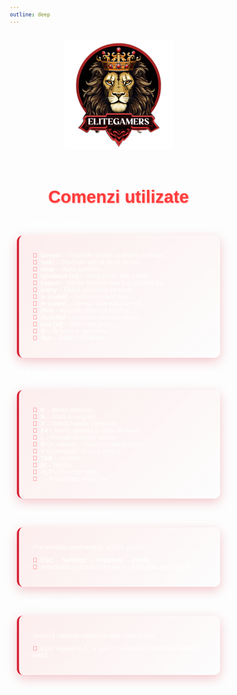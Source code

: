 ```yaml
---
outline: deep
---
```


<img src="../public/elitegamers.png" alt="Logo EliteGamers" width="256" height="256" style="display: block; margin: 2rem auto 1rem; border-radius: 5%;">

<div class="comenzi-container">

<style>
@import url('https://fonts.googleapis.com/css2?family=Poppins:wght@400;600;800&display=swap');

.comenzi-container {
  font-family: 'Poppins', sans-serif;
  padding: 1rem;
  color: #fff;
}

.comenzi-container h1 {
  text-align: center;
  color: #ff3c3c;
  text-shadow: 1px 1px 3px rgba(255, 60, 60, 0.6);
  margin-bottom: 1.5rem;
  font-size: 2.5rem;
}

.comenzi-box {
  background: linear-gradient(135deg, rgba(255, 60, 60, 0.08), rgba(255,255,255,0.02));
  border-left: 5px solid #d72638;
  padding: 1.5rem 2rem;
  margin: 1.5rem auto;
  max-width: 900px;
  border-radius: 14px;
  box-shadow: 0 8px 24px rgba(215, 38, 56, 0.25);
  backdrop-filter: blur(3px);
  transition: all 0.3s ease;
}

.comenzi-box:hover {
  box-shadow: 0 12px 35px rgba(215, 38, 56, 0.4);
  transform: translateY(-4px);
}

.comenzi-box ul {
  list-style: none;
  padding-left: 0;
}

.comenzi-box li::before {
  content: "🔻";
  margin-right: 0.5rem;
  color: #ff4a4a;
}
</style>

# Comenzi utilizate

### 💬 Comenzi în chat
<div class="comenzi-box">
<ul>
  <li><strong>/premii</strong> – Deschide meniul cu premii și misiuni.</li>
  <li><strong>/wiki</strong> – Deschide wiki-ul direct din joc.</li>
  <li><strong>/map</strong> – Harta teritoriilor.</li>
  <li><strong>/givekeys [id]</strong> – Oferă cheile altui jucător.</li>
  <li><strong>/report</strong> – Trimite întrebări sau bug-uri staffului.</li>
  <li><strong>/carry</strong> – Ridică un jucător pe umăr.</li>
  <li><strong>/e [nume]</strong> – Pornește o animație.</li>
  <li><strong>/e cancel</strong> – Oprește animația curentă.</li>
  <li><strong>/hud</strong> – Ascunde/afișează HUD-ul.</li>
  <li><strong>/hudchat</strong> – Ascunde/afișează chat-ul.</li>
  <li><strong>/ore [id]</strong> – Vezi orele jucate.</li>
  <li><strong>/k</strong> – Te pune în genunchi.</li>
  <li><strong>/fps</strong> – Setări FPS Boost.</li>
</ul>
</div>

### 🎮 Butoane prestabilite
<div class="comenzi-box">
<ul>
  <li><strong>K</strong> – Meniu principal</li>
  <li><strong>B</strong> – Arată cu degetul</li>
  <li><strong>X</strong> – Ridică mâinile (handsup)</li>
  <li><strong>F4</strong> – Meniu animații și stiluri de mers</li>
  <li><strong>L</strong> – Închide/deschide vehicul</li>
  <li><strong>O</strong> (în mașină) – Control motor/geamuri</li>
  <li><strong>Y</strong> (în mașină) – Cruise control</li>
  <li><strong>TAB</strong> – Inventar</li>
  <li><strong>M</strong> – Telefon</li>
  <li><strong>ALT</strong> – Voice pe radio</li>
  <li><strong>`</strong> – Proximitate voice chat</li>
</ul>
</div>

### ⚙️ Schimbare taste (keybinds)
<div class="comenzi-box">
<p>Poți modifica orice tastă în setările jocului:</p>
<ul>
  <li><strong>ESC → Settings → Keybinds → FiveM</strong></li>
  <li>Selectează și apasă Enter pentru a schimba tasta dorită.</li>
</ul>
</div>

### 🎯 Binds în consolă
<div class="comenzi-box">
<p>Setează comenzi rapide folosind consola (F8):</p>
<ul>
  <li><code>bind keyboard O "e wait2"</code> – Apasă O ca să faci animația <em>wait2</em>.</li>
</ul>
</div>

</div>
